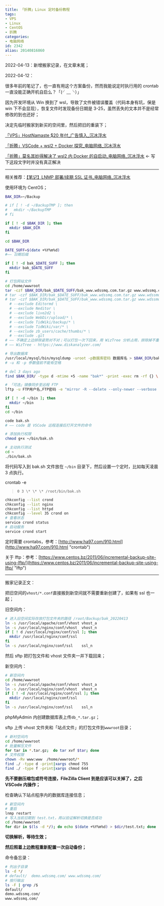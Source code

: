 ```yaml
---
title: 「折腾」Linux 定时备份教程
tags:
- VPS
- Linux
- CentOS
- 折腾
categories:
- 电脑网络
id: 2342
alias: 20140816860
---
```


2022-04-13：新增搬家记录，在文章末尾；

2022-04-12：

很多年前的笔记了，也一直有用这个方案备份，然而我能说定时执行用的 crontab 一直没能正确开机自启么？「(╯﹏╰）」

因为开发环境从 Win 换到了 wsl，导致了文件被错误覆盖（代码本身有坑，保是 win 下不会显现），恢复文件时发现备份日期是 3-25，虽然丢失的文本并不是经常修改的到也还好；

<!--more-->

决定先临时搬家到新买的空间里，然后把旧的重装下；

[「VPS」HostNamaste $20 年付\_广告慎入\_沉冰浮水](https://www.wdssmq.com/post/20220331233.html "「VPS」HostNamaste $20 年付\_广告慎入\_沉冰浮水")

[「折腾」VSCode + wsl2 + Docker 探究\_电脑网络\_沉冰浮水](https://www.wdssmq.com/post/20220211184.html "「折腾」VSCode + wsl2 + Docker 探究\_电脑网络\_沉冰浮水")

[「折腾」莫名其妙得解决了 wsl2 内 Docker 的自启动\_电脑网络\_沉冰浮水](https://www.wdssmq.com/post/20140328160.html "「折腾」莫名其妙得解决了 wsl2 内 Docker 的自启动\_电脑网络\_沉冰浮水") ← 写下这段文字时并没有真正解决

------

相关推荐：[【笔记】LNMP 部署/续期 SSL 证书\_电脑网络\_沉冰浮水](https://www.wdssmq.com/post/20200129996.html "【笔记】LNMP 部署/续期 SSL 证书\_电脑网络\_沉冰浮水")

使用环境为 CentOS；

```bash
BAK_DIR=~/Backup

# if [ ! -d ~/BackupTMP ]; then
#   mkdir ~/BackupTMP
# fi

if [ ! -d $BAK_DIR ]; then
  mkdir $BAK_DIR
fi

cd $BAK_DIR

DATE_SUFF=$(date +%Y%m%d)
#—— 日期后缀

if [ ! -d bak_$DATE_SUFF ]; then
  mkdir bak_$DATE_SUFF
fi

# 打包网站文件
cd /home/wwwroot
tar -czf $BAK_DIR/bak_$DATE_SUFF/bak_www.wdssmq.com.tar.gz www.wdssmq.com
# tar -czf $BAK_DIR/bak_$DATE_SUFF/bak_www.wdssmq.com.tar.gz www.wdssmq.com --exclude .git
# tar -czf $BAK_DIR/bak_$DATE_SUFF/bak_www.wdssmq.com.tar.gz www.wdssmq.com \
  # --exclude Editormd \
  # --exclude Neditor \
  # --exclude live2d2 \
  # --exclude WebDir/upload/* \
  # --exclude TidWiki/backup/* \
  # --exclude TidWiki/var/* \
  # --exclude zb_users/cache/thumbs/* \
  # --exclude .git
# —— 不确定上边排除姿势对不对；可以打包一次下回来，用 WizTree 分析占用，排除掉不重要的部分
# —— WizTree - https://www.diskanalyzer.com/

# 导出数据库
/usr/local/mysql/bin/mysqldump -uroot -p数据库密码 数据库名 > $BAK_DIR/bak_$DATE_SUFF/db_www.wdssmq.com.sql.gz
# -u 和 -p 参数值前不能有空格

# del 3 days ago
find $BAK_DIR/ -type d -mtime +5 -name "bak*" -print -exec rm -rf {} \;

# 「可选」镜像同步至远程 FTP
lftp -u FTP用户名,FTP密码 -e "mirror -R --delete --only-newer --verbose $BAK_DIR /远程目录;exit" www.FTP地址.com
```

```bash
if [ ! -d ~/bin ]; then
  mkdir ~/bin
fi
cd ~/bin

code bak.sh
# —— code 是 VSCode 远程连接后打开文件的命令

# 添加执行权限
chmod g+x ~/bin/bak.sh

# 主动执行测试
cd ~
./bin/bak.sh
```

将代码写入到 bak.sh 文件放在 `~/bin` 目录下，然后设置一个定时，比如每天凌晨 3 点执行。

crontab -e

> `0 3 \* \* \* /root/bin/bak.sh`

```bash
chkconfig --list crond
chkconfig --list nginx
chkconfig --list httpd
chkconfig --level 35 crond on
# 查看状态
service crond status
# 启动服务
service crond start
```

定时需要 crontabs，参考：[http://www.ha97.com/910.html](http://www.ha97.com/910.html "crontab")

关于 lftp：参考：[https://www.centos.bz/2011/06/incremental-backup-site-using-lftp/](https://www.centos.bz/2011/06/incremental-backup-site-using-lftp/ "lftp")

----------

搬家记录正文：

把旧空间的`vhost/*.conf`直接搬到新空间就不需要重新创建了，如果有 ssl 也一起；

旧空间内：

```bash
# 进入旧空间实际存放打包文件夹的路径 /root/Backup/bak_20220413
ln -s /usr/local/apache/conf/vhost vhost_a
ln -s /usr/local/nginx/conf/vhost  vhost_n
if [ ! d /usr/local/nginx/conf/ssl ]; then
  mkdir /usr/local/nginx/conf/ssl
fi
ln -s /usr/local/nginx/conf/ssl    ssl_n
```

然后 sftp 把打包文件和 vhost 文件夹一并下载回来；

新空间内：

```bash
# 新空间内
cd /home/wwwroot
ln -s /usr/local/apache/conf/vhost vhost_a
ln -s /usr/local/nginx/conf/vhost  vhost_n
if [ ! -d /usr/local/nginx/conf/ssl ]; then
  mkdir /usr/local/nginx/conf/ssl
fi
ln -s /usr/local/nginx/conf/ssl    ssl_n
```

phpMyAdmin 内创建数据库表上传`db_*.tar.gz`；

sftp 上传 vhost 文件夹和「站点文件」的打包文件到`wwwroot`目录；

```bash
# 新村空间内
cd /home/wwwroot
# 批量解压文件
for tar in *.tar.gz;  do tar xvf $tar; done
# 文件权限
chown -Rv www:www  /home/wwwroot/*
find ./ -type d -print|xargs chmod 755
find ./ -type f -print|xargs chmod 644
```

**先不要删压缩包或符号连接，FileZilla Client 到是应该可以关掉了，之后 VSCode 内操作；**

检查确认下站点程序内的数据库连接信息；

```bash
# 新空间内
# 重启
lnmp restart
# 写入当前日期到 test.txt，用以验证解析切换是否成功
cd /home/wwwroot
for dir in $(ls -d */); do echo $(date +%Y%m%d) > $dir/test.txt; done
```

**切换解析，等待生效；**

**然后照着上边教程重新配置一次自动备份；**

命令备忘录：

```bash
# 列出子目录
ls -d */
# default/  demo.wdssmq.com/ www.wdssmq.com/
# 按行输出
ls -F | grep /$
default/
demo.wdssmq.com/
www.wdssmq.com/
```

